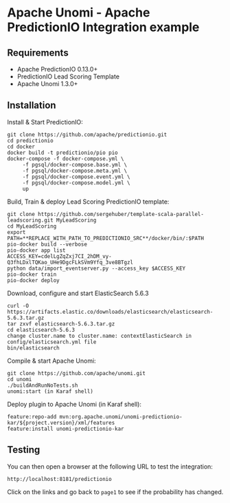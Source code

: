 <!--
  ~ Licensed to the Apache Software Foundation (ASF) under one or more
  ~ contributor license agreements.  See the NOTICE file distributed with
  ~ this work for additional information regarding copyright ownership.
  ~ The ASF licenses this file to You under the Apache License, Version 2.0
  ~ (the "License"); you may not use this file except in compliance with
  ~ the License.  You may obtain a copy of the License at
  ~
  ~      http://www.apache.org/licenses/LICENSE-2.0
  ~
  ~ Unless required by applicable law or agreed to in writing, software
  ~ distributed under the License is distributed on an "AS IS" BASIS,
  ~ WITHOUT WARRANTIES OR CONDITIONS OF ANY KIND, either express or implied.
  ~ See the License for the specific language governing permissions and
  ~ limitations under the License.
  -->

Apache Unomi - Apache PredictionIO Integration example
======================================================

Requirements
------------
- Apache PredictionIO 0.13.0+
- PredictionIO Lead Scoring Template
- Apache Unomi 1.3.0+ 

Installation
------------ 

Install & Start PredictionIO:

    git clone https://github.com/apache/predictionio.git
    cd predictionio
    cd docker
    docker build -t predictionio/pio pio
    docker-compose -f docker-compose.yml \
         -f pgsql/docker-compose.base.yml \
         -f pgsql/docker-compose.meta.yml \
         -f pgsql/docker-compose.event.yml \
         -f pgsql/docker-compose.model.yml \
         up

Build, Train & deploy Lead Scoring PredictionIO template:

    git clone https://github.com/sergehuber/template-scala-parallel-leadscoring.git MyLeadScoring
    cd MyLeadScoring
    export PATH=**REPLACE_WITH_PATH_TO_PREDICTIONIO_SRC**/docker/bin/:$PATH    
    pio-docker build --verbose
    pio-docker app list
    ACCESS_KEY=cdelLgZqZxj7CI_2hDM_vy-Q3fhLDxlTQKao_UHe9DgcFLkSVm9Yfq_3ve8BTgzl
    python data/import_eventserver.py --access_key $ACCESS_KEY
    pio-docker train
    pio-docker deploy
    
Download, configure and start ElasticSearch 5.6.3
    
    curl -O https://artifacts.elastic.co/downloads/elasticsearch/elasticsearch-5.6.3.tar.gz
    tar zxvf elasticsearch-5.6.3.tar.gz
    cd elasticsearch-5.6.3
    change cluster.name to cluster.name: contextElasticSearch in config/elasticsearch.yml file
    bin/elasticsearch
    
Compile & start Apache Unomi:
    
    git clone https://github.com/apache/unomi.git
    cd unomi
    ./buildAndRunNoTests.sh
    unomi:start (in Karaf shell) 
    
Deploy plugin to Apache Unomi (in Karaf shell):

    feature:repo-add mvn:org.apache.unomi/unomi-predictionio-kar/${project.version}/xml/features
    feature:install unomi-predictionio-kar

Testing
-------

You can then open a browser at the following URL to test the integration:

    http://localhost:8181/predictionio
    
Click on the links and go back to `page1` to see if the probability has changed.